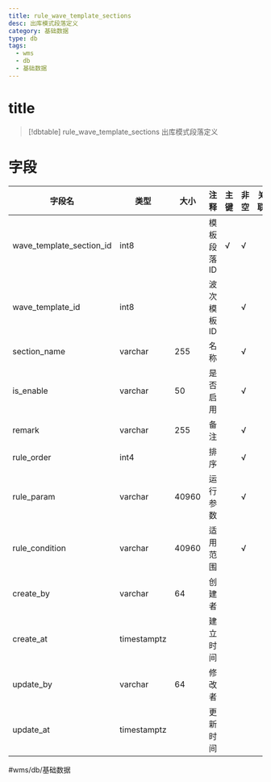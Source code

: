 ```yaml
---
title: rule_wave_template_sections
desc: 出库模式段落定义
category: 基础数据
type: db
tags:
  - wms
  - db
  - 基础数据
---
```


# title
>[!dbtable] rule_wave_template_sections
> 出库模式段落定义

# 字段
| 字段名 | 类型 | 大小 | 注释 | 主键 | 非空 | 关联 |
| --- | --- | --- | --- | --- | --- | --- |
| wave_template_section_id | int8 |  | 模板段落ID | √ | √ |  |
| wave_template_id | int8 |  | 波次模板ID |  | √ |  |
| section_name | varchar | 255 | 名称 |  | √ |  |
| is_enable | varchar | 50 | 是否启用 |  | √ |  |
| remark | varchar | 255 | 备注 |  | √ |  |
| rule_order | int4 |  | 排序 |  | √ |  |
| rule_param | varchar | 40960 | 运行参数 |  | √ |  |
| rule_condition | varchar | 40960 | 适用范围 |  | √ |  |
| create_by | varchar | 64 | 创建者 |  |  |  |
| create_at | timestamptz |  | 建立时间 |  |  |  |
| update_by | varchar | 64 | 修改者 |  |  |  |
| update_at | timestamptz |  | 更新时间 |  |  |  |
#wms/db/基础数据
